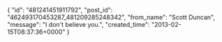  {
   "id": "481241451911792",
   "post_id": "462493170453287_481209285248342",
   "from_name": "Scott Duncan",
   "message": "I don't believe you.",
   "created_time": "2013-02-15T08:37:36+0000"
 }

